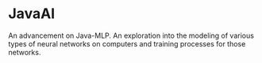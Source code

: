 # JavaAI
An advancement on Java-MLP. An exploration into the modeling of various types of neural networks on computers and training processes for those networks.
